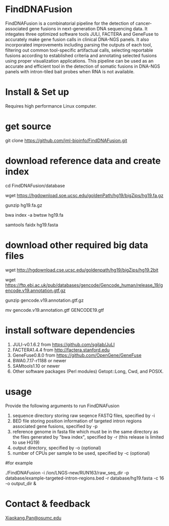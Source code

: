 # FindDNAFusion
FindDNAFusion is a combinatorial pipeline for the detection of cancer-associated gene fusions in next-generation DNA sequencing data. It integates three optimized software tools JULI, FACTERA and GeneFuse to accurately make gene fusion calls in clinical DNA-NGS panels. It also incorporated improvements including parsing the outputs of each tool, filtering out common tool-specific artifactual calls, selecting reportable fusions according to established criteria and annotating selected fusions using proper visualization applications. This pipeline can be used as an accurate and efficient tool in the detection of somatic fusions in DNA-NGS panels with intron-tiled bait probes when RNA is not available.
#
# Install & Set up 
Requires high performance Linux computer.

# get source
git clone https://github.com/jml-bioinfo/FindDNAFusion.git

# download reference data and create index 
cd FindDNAFusion/database

wget https://hgdownload.soe.ucsc.edu/goldenPath/hg19/bigZips/hg19.fa.gz

gunzip hg19.fa.gz

bwa index -a bwtsw hg19.fa

samtools faidx hg19.fasta

# download other required big data files

wget http://hgdownload.cse.ucsc.edu/goldenpath/hg19/bigZips/hg19.2bit

wget https://ftp.ebi.ac.uk/pub/databases/gencode/Gencode_human/release_19/gencode.v19.annotation.gtf.gz

gunzip gencode.v19.annotation.gtf.gz 

mv gencode.v19.annotation.gtf GENCODE19.gtf

# install software dependencies
1. JULI-v0.1.6.2 from https://github.com/sgilab/JuLI
2. FACTERA1.4.4 from http://factera.stanford.edu
3. GeneFuse0.8.0 from https://github.com/OpenGene/GeneFuse
4. BWA0.7.17-r1188 or newer
5. SAMtools1.10 or newer
6. Other software packages (Perl modules) Getopt::Long, Cwd, and POSIX.

# usage
Provide the following arguments to run FindDNAFusion
1. sequence directory storing raw seqence FASTQ files, specified by -i
2. BED file storing position information of targeted intron regions associated gene fusions, specified by -p
3. reference genome in fasta file which must be in the same directory as the files generated by "bwa index", specified by -r (this release is limited to use HG19)
4. output directory, specified by -o (optional)
5. number of CPUs per sample to be used, specified by -c (optional)

#for example

./FindDNAFusion -i /ion/LNGS-new/RUN163/raw_seq_dir -p database/example-targeted-intron-regions.bed -r database/hg19.fasta -c 16 -o output_dir &
#
# Contact & feedback

Xiaokang.Pan@osumc.edu
